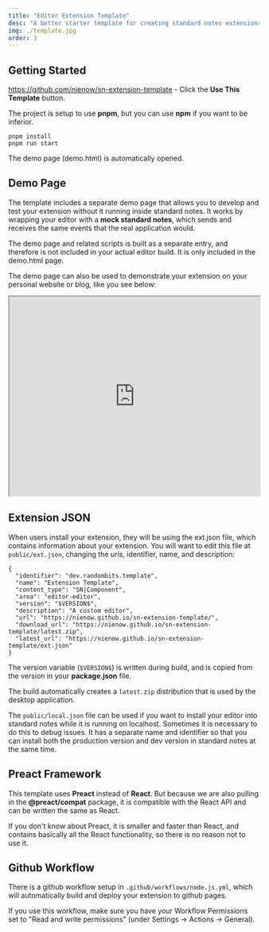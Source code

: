 ```yaml
---
title: "Editor Extension Template"
desc: "A better starter template for creating standard notes extensions"
img: ./template.jpg
order: 3
---
```


## Getting Started

https://github.com/nienow/sn-extension-template - Click the **Use This Template** button.

The project is setup to use **pnpm**, but you can use **npm** if you want to be inferior.

```
pnpm install
pnpm run start
```

The demo page (demo.html) is automatically opened.

## Demo Page

The template includes a separate demo page that allows you to develop and test your extension without it running inside standard notes.
It works by wrapping your editor with a **mock standard notes**, which sends and receives the same events that the real application would.

The demo page and related scripts is built as a separate entry, and therefore is not included in your actual editor
build. It is only included in the demo.html page.

The demo page can also be used to demonstrate your extension on your personal website or blog, like you see below:

<iframe src="https://nienow.github.io/sn-extension-template/demo.html" width="100%" height="400"></iframe>

## Extension JSON

When users install your extension, they will be using the ext.json file, which contains information about your extension.
You will want to edit this file at `public/ext.json`, changing the urls, identifier, name, and description:

```
{
  "identifier": "dev.randombits.template",
  "name": "Extension Template",
  "content_type": "SN|Component",
  "area": "editor-editor",
  "version": "$VERSION$",
  "description": "A custom editor",
  "url": "https://nienow.github.io/sn-extension-template/",
  "download_url": "https://nienow.github.io/sn-extension-template/latest.zip",
  "latest_url": "https://nienow.github.io/sn-extension-template/ext.json"
}
```

The version variable (`$VERSION$`) is written during build, and is copied from the version in your **package.json** file.

The build automatically creates a `latest.zip` distribution that is used by the desktop application.

The `public/local.json` file can be used if you want to install your editor into standard notes while it is running on localhost. Sometimes it is necessary to do this to debug issues.
It has a separate name and identifier so that you can install both the production version and dev version in standard notes at the same time.

## Preact Framework

This template uses **Preact** instead of **React**. But because we are also pulling in the
**@preact/compat** package, it is compatible with the React API and can be written the same as React.

If you don't know about Preact, it is smaller and faster than React, and contains basically all the React
functionality, so there is no reason not to use it.

## Github Workflow

There is a github workflow setup in `.github/workflows/node.js.yml`, which will automatically build and deploy your
extension to github pages.

If you use this workflow, make sure you have your Workflow Permissions set to "Read and write permissions" (under Settings -> Actions -> General).
